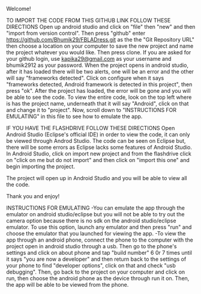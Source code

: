 Welcome!

TO IMPORT THE CODE FROM THIS GITHUB LINK FOLLOW THESE DIRECTIONS 
Open up android studio and click on "file" then "new" and then "import from version control". Then press "github" enter https://github.com/Bhumik29/FBLADress.git as the the "Git Repository URL" then choose a location on your computer to save the new project and name the project whatever you would like. Then press clone. If you are asked for your github login, use kapika29@gmail.com as your username and bhumik2912 as your password. When the project opens in android studio, after it has loaded there will be two alerts, one will be an error and the other will say "frameworks detected". Click on configure when it says "frameworks detected, Android framework is detected in this project", then press "ok".  After the project has loaded, the error will be gone and you will be able to see the code. To view the entire code, look on the top left where is has the project name, underneath that it will say "Android", click on that and change it to "project". Now, scroll down to "INSTRUCTIONS FOR EMULATING" in this file to see how to emulate the app. 

IF YOU HAVE THE FLASHDRIVE FOLLOW THESE DIRECTIONS
Open Android Studio (Eclipse's official IDE) in order to view the code, it can only be viewed through Androd Studio. 
The code can be seen on Eclipse but, there will be some errors as Eclipse lacks some features of Android Studio. 
In Android Studio, click on import new project and from the flashdrive click on "click on me but do not import" and then click on "import this one" and begin importing the project.

The project will open up in Android Studio and you will be able to view all the code. 


Thank you and enjoy!


INSTRUCTIONS FOR EMULATING
-You can emulate the app through the emulator on android studio/eclipse but you will not be able to try out the camera option because there is no sdk on the android studio/eclipse emulator. To use this option, launch any emulator and then press "run" and choose the emulator that you launched for viewing the app.
-To view the app through an android phone, connect the phone to the computer with the project open in android studio through a usb. Then go to the phone's settings and click on about phone and tap "build number" 6 0r 7 times until it says "you are now a developer" and then return back to the settings of your phone to find "developer options", click on that and check "usb debugging". Then, go back to the project on your computer and click on run, then choose the android phone as the device through run it on. Then, the app will be able to be viewed from the phone. 


